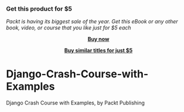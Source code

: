 
### Get this product for $5

<i>Packt is having its biggest sale of the year. Get this eBook or any other book, video, or course that you like just for $5 each</i>


<b><p align='center'>[Buy now](https://packt.link/9781804613962)</p></b>


<b><p align='center'>[Buy similar titles for just $5](https://subscription.packtpub.com/search)</p></b>


# Django-Crash-Course-with-Examples
Django Crash Course with Examples, by Packt Publishing
